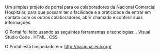 Um simples projeto de portal para os colaboradores da Nacional Comercial Hospitalar, para que possam ter a facilidade e a praticidade de entrar em contato com os outros colaboradores, abrir chamado e conferir suas informações.

O Portal foi feito usando as seguintes ferramentas e tecnologias:
. Visual Studio Code
. HTML
. CSS

O Portal está hospedado em:
http://nacional.eu5.org/
